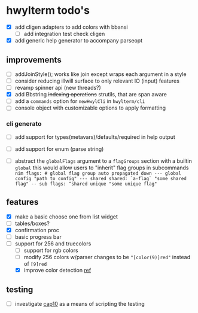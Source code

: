 # hwylterm todo's

- [x] add cligen adapters to add colors with bbansi
  - [ ] add integration test check cligen
- [x] add generic help generator to accompany parseopt

## improvements


- [ ] addJoinStyle(); works like join except wraps each argument in a style
- [ ] consider reducing illwill surface to only relevant IO (input) features
- [ ] revamp spinner api (new  threads?)
- [x] add Bbstring ~~indexing operations~~ strutils, that are span aware
- [ ] add a `commands` option for `newHwylCli` in `hwylterm/cli`
- [ ] console object with customizable options to apply formatting

### cli generato

- [ ] add support for types(metavars)/defaults/required in help output
- [ ] add support for enum (parse string)
- [ ] abstract the `globalFlags` argument to a `flagGroups` section with a builtin `global`
      this would allow users to "inherit" flag groups in subcommands
      ```nim
      flags:
        # global flag group auto propagated down
        --- global
        config "path to config"
        --- shared
        shared:
          `a-flag` "some shared flag"
      -- sub
      flags:
        ^shared
        unique "some unique flag"
      ```



## features

- [x] make a basic choose one from list widget
- [ ] tables/boxes?
- [x] confirmation proc
- [ ] basic progress bar
- [ ] support for 256 and truecolors
  - [ ] support for rgb colors
  - [ ] modify 256 colors w/parser changes to be `"[color(9)]red"` instead of `[9]red`
  - [x] improve color detection [ref](https://github.com/Textualize/rich/blob/4101991898ee7a09fe1706daca24af5e1e054862/rich/console.py#L791)
## testing

- [ ] investigate [cap10](https://github.com/crashappsec/cap10) as a means of scripting the testing

<!-- generated with <3 by daylinmorgan/todo -->
